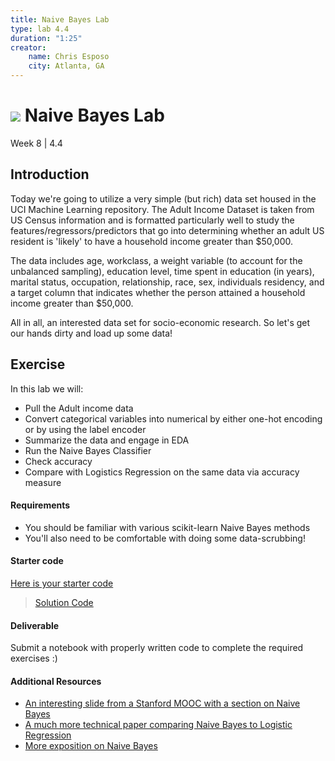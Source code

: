 ```yaml
---
title: Naive Bayes Lab
type: lab 4.4
duration: "1:25"
creator:
    name: Chris Esposo
    city: Atlanta, GA
---
```


# ![](https://ga-dash.s3.amazonaws.com/production/assets/logo-9f88ae6c9c3871690e33280fcf557f33.png) Naive Bayes Lab
Week 8 | 4.4

## Introduction

Today we're going to utilize a very simple (but rich) data set housed in the UCI Machine Learning repository. The Adult Income Dataset is taken from US Census information and is formatted particularly well to study the features/regressors/predictors that go into determining whether an adult US resident is 'likely' to have a household income greater than $50,000.

The data includes age, workclass, a weight variable (to account for the unbalanced sampling), education level, time spent in education (in years), marital status, occupation, relationship, race, sex, individuals residency, and a target column that indicates whether the person attained a household income greater than $50,000.

All in all, an interested data set for socio-economic research. So let's get our hands dirty and load up some data!

## Exercise

In this lab we will:
- Pull the Adult income data
- Convert categorical variables into numerical by either one-hot encoding or by using the label encoder
- Summarize the data and engage in EDA
- Run the Naive Bayes Classifier
- Check accuracy
- Compare with Logistics Regression on the same data via accuracy measure

#### Requirements

- You should be familiar with various scikit-learn Naive Bayes methods
- You'll also need to be comfortable with doing some data-scrubbing!


#### Starter code

[Here is your starter code](./code/w8-4.4-starter.ipynb)

> [Solution Code](./code/w8-4.4-solutions.ipynb)

#### Deliverable

Submit a notebook with properly written code to complete the required exercises :)

#### Additional Resources

- [An interesting slide from a Stanford MOOC with a section on Naive Bayes](https://web.stanford.edu/class/cs124/lec/naivebayes.pdf)
- [A much more technical paper comparing Naive Bayes to Logistic Regression](https://www.cs.cmu.edu/~tom/mlbook/NBayesLogReg.pdf)
- [More exposition on Naive Bayes](http://blog.yhat.com/posts/naive-bayes-in-python.html)
